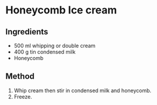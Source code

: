 # Honeycomb Ice cream 

## Ingredients

- 500 ml whipping or double cream
- 400 g tin condensed milk
- Honeycomb

## Method

1. Whip cream then stir in condensed milk and honeycomb.
2. Freeze.
